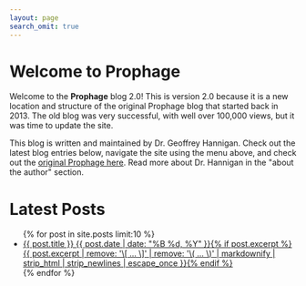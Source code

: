 ```yaml
---
layout: page
search_omit: true
---
```


# Welcome to Prophage

Welcome to the **Prophage** blog 2.0! This is version 2.0 because it is a new location and structure of the original Prophage blog that started back in 2013. The old blog was very successful, with well over 100,000 views, but it was time to update the site.

This blog is written and maintained by Dr. Geoffrey Hannigan. Check out the latest blog entries below, navigate the site using the menu above, and check out the [original Prophage here](http://prophage.blogspot.com). Read more about Dr. Hannigan in the "about the author" section.

# Latest Posts

<ul class="post-list">
{% for post in site.posts limit:10 %}
  <li><article><a href="{{ site.url }}{{ post.url }}">{{ post.title }} <span class="entry-date"><time datetime="{{ post.date | date_to_xmlschema }}">{{ post.date | date: "%B %d, %Y" }}</time></span>{% if post.excerpt %} <span class="excerpt">{{ post.excerpt | remove: '\[ ... \]' | remove: '\( ... \)' | markdownify | strip_html | strip_newlines | escape_once }}</span>{% endif %}</a></article></li>
{% endfor %}
</ul>
